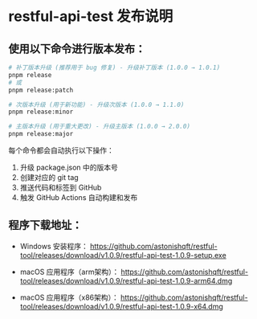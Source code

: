 # restful-api-test 发布说明

## 使用以下命令进行版本发布：

```bash
# 补丁版本升级 (推荐用于 bug 修复) - 升级补丁版本 (1.0.0 → 1.0.1)
pnpm release
# 或
pnpm release:patch

# 次版本升级 (用于新功能) - 升级次版本 (1.0.0 → 1.1.0)
pnpm release:minor

# 主版本升级 (用于重大更改) - 升级主版本 (1.0.0 → 2.0.0)
pnpm release:major
```
每个命令都会自动执行以下操作：

1. 升级 package.json 中的版本号
2. 创建对应的 git tag
3. 推送代码和标签到 GitHub
4. 触发 GitHub Actions 自动构建和发布

## 程序下载地址：

- Windows 安装程序：
  https://github.com/astonishqft/restful-tool/releases/download/v1.0.9/restful-api-test-1.0.9-setup.exe

- macOS 应用程序（arm架构）：
  https://github.com/astonishqft/restful-tool/releases/download/v1.0.9/restful-api-test-1.0.9-arm64.dmg

- macOS 应用程序（x86架构）：
  https://github.com/astonishqft/restful-tool/releases/download/v1.0.9/restful-api-test-1.0.9-x64.dmg
